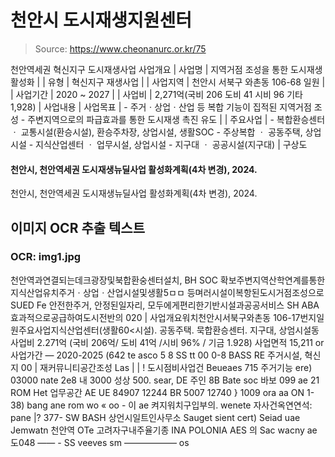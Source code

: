 # 천안시 도시재생지원센터

> Source: https://www.cheonanurc.or.kr/75

천안역세권 혁신지구 도시재생사업
사업개요
| 사업명 | 지역거점 조성을 통한 도시재생 활성화 |
| 유형 | 혁신지구 재생사업 |
| 사업지역 | 천안시 서북구 와촌동 106-68 일원 |
| 사업기간 | 2020 ~ 2027 |
| 사업비 | 2,271억(국비 206 도비 41 시비 96 기타 1,928) |
사업내용
| 사업목표 | - 주거ㆍ상업ㆍ산업 등 복합 기능이 집적된 지역거점 조성 - 주변지역으로의 파급효과를 통한 도시재생 촉진 유도 |
| 주요사업 | - 복합환승센터 ㆍ 교통시설(환승시설), 환승주차장, 상업시설, 생활SOC - 주상복합 ㆍ 공동주택, 상업시설 - 지식산업센터 ㆍ 업무시설, 상업시설 - 지구대 ㆍ 공공시설(지구대) |
구상도
#### 천안시, 천안역세권 도시재생뉴딜사업 활성화계획(4차 변경), 2024.
천안시, 천안역세권 도시재생뉴딜사업 활성화계획(4차 변경), 2024.

## 이미지 OCR 추출 텍스트

### OCR: img1.jpg
천안역과연결되는데크광장및북합환숭센터설치, BH SOC 확보주변지역산학연계를통한지식산업유치주거ㆍ상업ㆍ산업시설및생활5ㅁㅁ 등며러시설이복항된도시거점조성으로
SUED Fe
안전한주거, 안정된일자리,
모두에게편리한기반시설과공공서비스 SH
ABA 효과적으로공급하여도시전반의
020
| 사업개요워치천안시서북구와촌동 106-17번지일원주요사업지식산업센터(생활60<시설). 공동주택.
묵합환승센터. 지구대, 상엄시설동사업비 2.271억
(국비 206억/ 도비 41억 /시비 96% / 기금 1.928)
사업면적 15,211 or
사업가간 — 2020-2025 (642
te asco
5 8 SS tt 00 0-8
BASS RE 주거시설,
혁신지 00 | 재커뮤니티공간조성
Las | |
! 도시점비사업건 Beueaes 715
주거기능
ere)
03000
nate 2e8 내
3000
성상 500. sear, DE
주인 8B Bate soc 바보
099 ae
21 ROM Het 업무공간 AE
UE 84907 12244
BR 5007 12740
} 1009
ora
aa ON 1-38)
bang ane rom
wo « oo -
이 ae
켜지워치구입부의. wenete 자사건옥연연석: pane |? 377-
SW BASH 상언시일트인사무소
Sauget
sient
cert)
Seiad uae Jemwatn
천안역 OTe 고려자구내주율기종 INA
POLONIA AES
의 Sac
wacny ae
도048
—— -
SS veeves sm
—————— os
